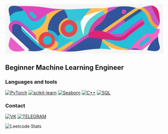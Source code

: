 ![Header](https://github.com/holopyolo/holopyolo/blob/main/oh1.png)

## Beginner Machine Learning Engineer

### Languages and tools
[![PyTorch](https://img.shields.io/badge/PyTorch-blue?style=for-the-badge&logo=pytorch)](https://pytorch.org/)
[![scikit-learn](https://img.shields.io/badge/scikit-blue?style=for-the-badge&logo=scikit-learn)](https://scikit-learn.org/stable/)
[![Seaborn](https://img.shields.io/badge/Seaborn-blue?style=for-the-badge&logo=pydata)](https://seaborn.pydata.org/)
[![C++](https://img.shields.io/badge/C%2B%2B-blue?style=for-the-badge&logo=C%2B%2B)](https://en.cppreference.com/w/cpp/compiler_support)
[![SQL](https://img.shields.io/badge/SQL-blue?style=for-the-badge&logo=postgresql&logoColor=00008B)](https://www.postgresql.org/)

### Contact
[![VK](https://img.shields.io/badge/VK-blue?style=for-the-badge&logo=Vk&logoColor=00008B)](https://vk.com/ddipayddiday)
[![TELEGRAM](https://img.shields.io/badge/TELEGRAM-blue?style=for-the-badge&logo=telegram&logoColor=00BFFF)](https://t.me/tmlef)

![Leetcode Stats](https://leetcode.com/2ctoo13/)
